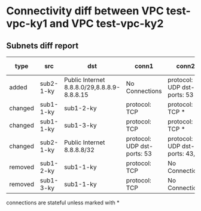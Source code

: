 # Connectivity diff between VPC test-vpc-ky1 and VPC test-vpc-ky2
## Subnets diff report
| type | src |  dst | conn1 | conn2 | subnets-diff-info |
|------|-----|------|-------|-------|-------------------|
| added | sub2-1-ky | Public Internet 8.8.8.0/29,8.8.8.9-8.8.8.15 | No Connections | protocol: UDP dst-ports: 53 |  |
| changed | sub1-1-ky | sub1-2-ky | protocol: TCP | protocol: TCP * |  |
| changed | sub1-1-ky | sub1-3-ky | protocol: TCP | protocol: TCP * |  |
| changed | sub2-1-ky | Public Internet 8.8.8.8/32 | protocol: UDP dst-ports: 53 | protocol: UDP dst-ports: 43,53 |  |
| removed | sub1-2-ky | sub1-1-ky | protocol: TCP | No Connections |  |
| removed | sub1-3-ky | sub1-1-ky | protocol: TCP | No Connections |  |

connections are stateful unless marked with *

